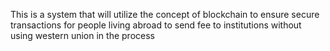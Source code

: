 This is a system that will utilize the concept of blockchain to ensure secure transactions for people living abroad to send fee to institutions without using western union in the process
